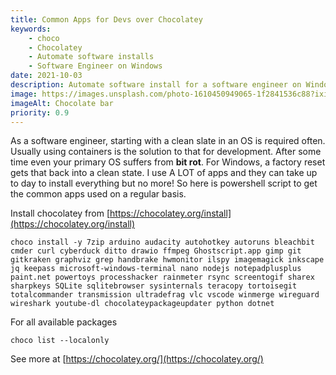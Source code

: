 ```yaml
---
title: Common Apps for Devs over Chocolatey 
keywords: 
    - choco
    - Chocolatey
    - Automate software installs
    - Software Engineer on Windows
date: 2021-10-03
description: Automate software install for a software engineer on Windows
image: https://images.unsplash.com/photo-1610450949065-1f2841536c88?ixid=MnwxMjA3fDB8MHxwaG90by1wYWdlfHx8fGVufDB8fHx8&ixlib=rb-1.2.1&auto=format&fit=crop&w=774&q=80
imageAlt: Chocolate bar
priority: 0.9
---
```


As a software engineer, starting with a clean slate in an OS is required often.  Usually using containers is the solution to that for development.  After some time even your primary OS suffers from **bit rot**.  For Windows, a factory reset gets that back into a clean state.  I use A LOT of apps and they can take up to day to install everything but no more!  So here is powershell script to get the common apps used on a regular basis.
   
Install chocolatey from [https://chocolatey.org/install](https://chocolatey.org/install)


    choco install -y 7zip arduino audacity autohotkey autoruns bleachbit cmder curl cyberduck ditto drawio ffmpeg Ghostscript.app gimp git gitkraken graphviz grep handbrake hwmonitor ilspy imagemagick inkscape jq keepass microsoft-windows-terminal nano nodejs notepadplusplus paint.net powertoys processhacker rainmeter rsync screentogif sharex sharpkeys SQLite sqlitebrowser sysinternals teracopy tortoisegit totalcommander transmission ultradefrag vlc vscode winmerge wireguard wireshark youtube-dl chocolateypackageupdater python dotnet


For all available packages

    choco list --localonly


See more at [https://chocolatey.org/](https://chocolatey.org/)
